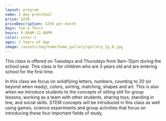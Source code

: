 ```yaml
---
layout: program
name: 2 day preschool
price: $250
priceDescription: $250 per month
days: Tue & Thurs
hours: 9.00AM-12.00PM
color: color-2
ages: 3 Years of Age
image: /assets/img/home/home_gallery/gallery_lg_8.jpg
---
```


This class is offered on Tuesdays and Thursdays from 9am-12pm during the school year. This class is for children who are 3 years old and are entering school for the first time. 

In this class we focus on solidifying letters, numbers, counting to 20 (or beyond when ready), colors, sorting, matching, shapes and art. This is also when we introduce students to the concepts of sitting still for group lessons, working as a team with other students, sharing toys, standing in line, and social skills. STEM concepts will be introduced in this class as well using games, science experiments and group activities that focus on introducing these four important fields of study.
